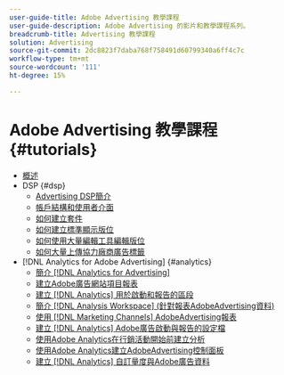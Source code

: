 ```yaml
---
user-guide-title: Adobe Advertising 教學課程
user-guide-description: Adobe Advertising 的影片和教學課程系列。
breadcrumb-title: Advertising 教學課程
solution: Advertising
source-git-commit: 2dc8823f7daba768f758491d60799340a6ff4c7c
workflow-type: tm+mt
source-wordcount: '111'
ht-degree: 15%

---
```



# Adobe Advertising 教學課程 {#tutorials}

+ [概述](overview.md)
+ DSP {#dsp}
   + [Advertising DSP簡介](/help/dsp/intro.md)
   + [帳戶結構和使用者介面](/help/dsp/ui.md)
   + [如何建立套件](/help/dsp/package-create.md)
   + [如何建立標準顯示版位](/help/dsp/placement-create.md)
   + [如何使用大量編輯工具編輯版位](/help/dsp/bulk-edit-placement-tools.md)
   + [如何大量上傳協力廠商廣告標籤](/help/dsp/bulk-upload-third-party-ad-tags.md)
+ [!DNL Analytics for Adobe Advertising] {#analytics}
   + [簡介 [!DNL Analytics for Advertising]](/help/integrations/analytics/intro-a4adc.md)
   + [建立Adobe廣告網站項目報表](/help/integrations/analytics/analytics-site-entry-a4adc.md)
   + [建立 [!DNL Analytics] 用於啟動和報告的區段](/help/integrations/analytics/analytics-segments-a4adc.md)
   + [簡介 [!DNL Analysis Workspace] (針對報表AdobeAdvertising資料)](/help/integrations/analytics/analytics-analysis-workspace-a4adc.md)
   + [使用 [!DNL Marketing Channels] AdobeAdvertising報表](/help/integrations/analytics/analytics-reporting-a4adc.md)
   + [建立 [!DNL Analytics] Adobe廣告啟動與報告的設定檔](/help/integrations/analytics/analytics-profiles-a4adc.md)
   + [使用Adobe Analytics在行銷活動開始前建立分析](/help/integrations/analytics/analytics-pre-launch-a4adc.md)
   + [使用Adobe Analytics建立AdobeAdvertising控制面板](/help/integrations/analytics/analytics-dashboards-a4adc.md)
   + [建立 [!DNL Analytics] 自訂量度與Adobe廣告資料](/help/integrations/analytics/analytics-custom-metrics-a4adc.md)

<!-- Add to DSP chapter once the videos are complete:
  + [How to Create a Placement](/help/dsp/placement-create.md)
  + [Placement Targeting Capabilities](/help/dsp/placement-targeting.md)
  + [Audience Libraries and Applying Behavioral Targeting](/help/dsp/audience-libraries.md)
-->

<!-- If I move the "Analytics for Advertising chapter into a larger Integrations chapter, then I'll need to set up redirects by copying a CSV file into this repo and populating it for those legacy file names. -->